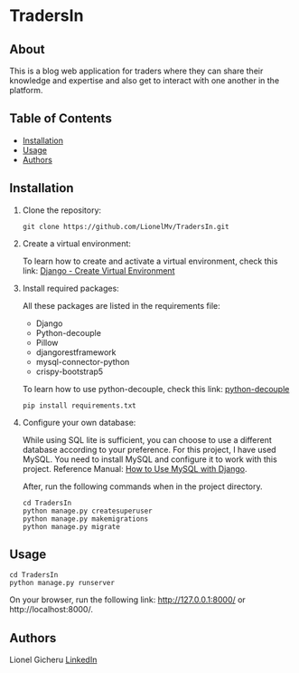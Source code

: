 # TradersIn

## About
This is a blog web application for traders where they can share their knowledge and expertise and also get to interact with one another in the platform.

## Table of Contents
- [Installation](#installation)
- [Usage](#usage)
- [Authors](#authors)

## Installation

1. Clone the repository:
    ```
    git clone https://github.com/LionelMv/TradersIn.git
    ```

2. Create a virtual environment:

    To learn how to create and activate a virtual environment, check this link: [Django - Create Virtual Environment](https://www.w3schools.com/django/django_create_virtual_environment.php)

3. Install required packages:

    All these packages are listed in the requirements file:
    - Django
    - Python-decouple
    - Pillow
    - djangorestframework
    - mysql-connector-python
    - crispy-bootstrap5

    To learn how to use python-decouple, check this link: [python-decouple](https://pypi.org/project/python-decouple/)
    ```
    pip install requirements.txt
    ```

4. Configure your own database:

    While using SQL lite is sufficient, you can choose to use a different database according to your preference.
    For this project, I have used MySQL.
    You need to install MySQL and configure it to work with this project.
    Reference Manual: [How to Use MySQL with Django](https://studygyaan.com/django/how-to-use-mysql-database-with-django-project).

    After, run the following commands when in the project directory.
    ```
    cd TradersIn
    python manage.py createsuperuser
    python manage.py makemigrations
    python manage.py migrate
    ```

## Usage
```
cd TradersIn
python manage.py runserver
```

On your browser, run the following link: http://127.0.0.1:8000/ or http://localhost:8000/.

## Authors
Lionel Gicheru [LinkedIn](https://www.linkedin.com/in/lionelmwangi/)